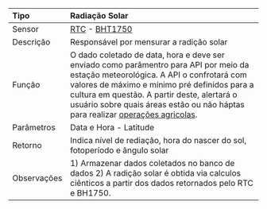 | Tipo | Radiação Solar |
| :--- | :--- |
| Sensor | [RTC](/rtc.md) - [BHT1750](/bh1750.md) |
| Descrição | Responsável por mensurar a radição solar |
| Função | O dado coletado de data, hora e  deve ser enviado como parâmentro para API por meio da estação meteorológica. A API o confrotará com valores de máximo e mínimo pré definidos para a cultura em questão. A partir deste, alertará o usuário sobre quais áreas estão ou não háptas para realizar [operações agricolas](/operacoes-mecanizadas.md). |
| Parâmetros | Data e Hora - Latitude  |
| Retorno | Indica nível de rediação, hora do nascer do sol, fotoperíodo e ângulo solar |
| Observações | 1\) Armazenar dados coletados no banco de dados              2\) A radição solar é obtida via calculos ciênticos a partir dos dados retornados pelo RTC e BH1750. |



